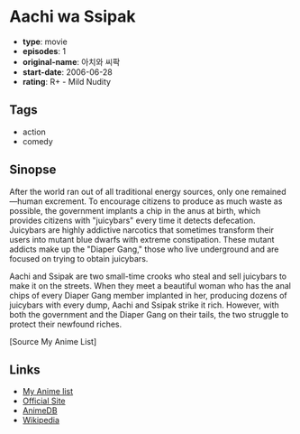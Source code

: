 # Aachi wa Ssipak

-   **type**: movie
-   **episodes**: 1
-   **original-name**: 아치와 씨팍
-   **start-date**: 2006-06-28
-   **rating**: R+ - Mild Nudity

## Tags

-   action
-   comedy

## Sinopse

After the world ran out of all traditional energy sources, only one remained—human excrement. To encourage citizens to produce as much waste as possible, the government implants a chip in the anus at birth, which provides citizens with "juicybars" every time it detects defecation. Juicybars are highly addictive narcotics that sometimes transform their users into mutant blue dwarfs with extreme constipation. These mutant addicts make up the "Diaper Gang," those who live underground and are focused on trying to obtain juicybars.

Aachi and Ssipak are two small-time crooks who steal and sell juicybars to make it on the streets. When they meet a beautiful woman who has the anal chips of every Diaper Gang member implanted in her, producing dozens of juicybars with every dump, Aachi and Ssipak strike it rich. However, with both the government and the Diaper Gang on their tails, the two struggle to protect their newfound riches.

[Source My Anime List]

## Links

-   [My Anime list](https://myanimelist.net/anime/2884/Aachi_wa_Ssipak)
-   [Official Site](http://www.aanss.jp/)
-   [AnimeDB](http://anidb.info/perl-bin/animedb.pl?show=anime&aid=4904)
-   [Wikipedia](http://en.wikipedia.org/wiki/Aachi_%26_Ssipak)
